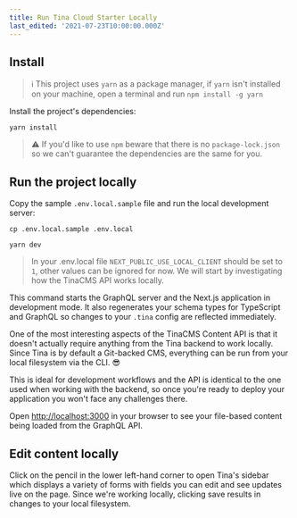 ```yaml
---
title: Run Tina Cloud Starter Locally
last_edited: '2021-07-23T10:00:00.000Z'
---
```


## Install

> ℹ️ This project uses `yarn` as a package manager, if `yarn` isn't installed on your machine, open a terminal and run `npm install -g yarn`

Install the project's dependencies:

```
yarn install
```

> ⚠️ If you'd like to use `npm` beware that there is no `package-lock.json` so we can't guarantee the dependencies are the same for you.

## Run the project locally

Copy the sample `.env.local.sample` file and run the local development server:

```
cp .env.local.sample .env.local
```

```
yarn dev
```

> In your .env.local file `NEXT_PUBLIC_USE_LOCAL_CLIENT` should be set to `1`, other values can be ignored for now. We will start by investigating how the TinaCMS API works locally.

This command starts the GraphQL server and the Next.js application in development mode. It also regenerates your schema types for TypeScript and GraphQL so changes to your `.tina` config are reflected immediately.

One of the most interesting aspects of the TinaCMS Content API is that it doesn't actually require anything from the Tina backend to work locally. Since Tina is by default a Git-backed CMS, everything can be run from your local filesystem via the CLI. 😎

This is ideal for development workflows and the API is identical to the one used when working with the backend, so once you're ready to deploy your application you won't face any challenges there.

Open <a href="http://localhost:3000" target="_blank">http://localhost:3000</a> in your browser to see your file-based content being loaded from the GraphQL API.

## Edit content locally

Click on the pencil in the lower left-hand corner to open Tina's sidebar which displays a variety of forms with fields you can edit and see updates live on the page. Since we're working locally, clicking save results in changes to your local filesystem.
